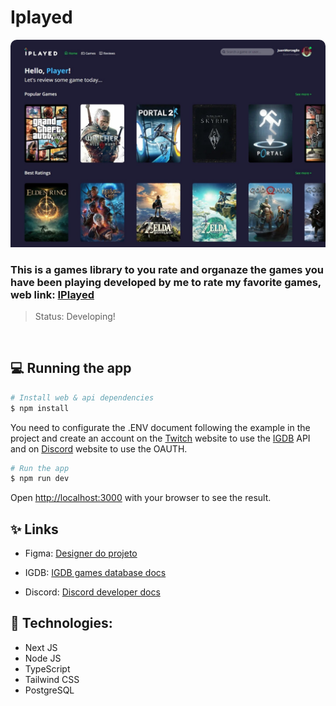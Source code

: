 # Iplayed
<p align="center">
  <a href="https://nextjs.org" target="blank">
    <img src="./web/public/wallpaper.jpeg" width="600" alt="project" style="border-radius: 10px 10px 0px 0px" />
  </a>
</p>

### This is a games library to you rate and organaze the games you have been playing developed by me to rate my favorite games, web link: <a href="#">IPlayed</a>

> Status: Developing!

</br>

## 💻 Running the app
```bash
# Install web & api dependencies
$ npm install
```
You need to configurate the .ENV document following the example in the project and create an account on the <a href="https://www.twitch.tv/">Twitch</a> website to use the <a href="https://api-docs.igdb.com/#account-creation">IGDB</a> API and on <a href="https://discord.com/developers/docs/topics/oauth2">Discord</a> website to use the OAUTH.

```bash
# Run the app
$ npm run dev
```
Open [http://localhost:3000](http://localhost:3000) with your browser to see the result.

## ✨ Links

+ Figma: <a href="https://www.figma.com/file/Fi0IvIYrzQ726IXT8870SY/IPlayed?type=design&node-id=0%3A1&mode=design&t=WjpaSyl484C23ayd-1" target="_blank">Designer do projeto</a>

+ IGDB: <a href="https://api-docs.igdb.com/#getting-started" target="_blank">IGDB games database docs</a>

+ Discord: <a href="https://discord.com/developers/applications" target="_blank">Discord developer docs</a>

## 🧪 Technologies:

+ Next JS
+ Node JS
+ TypeScript
+ Tailwind CSS
+ PostgreSQL